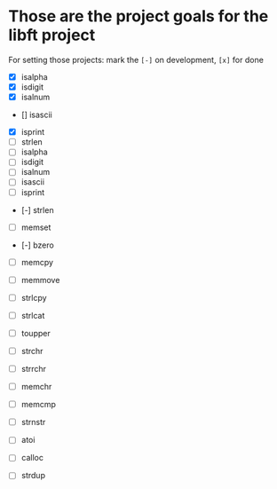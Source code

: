 # Those are the project goals for the libft project

For setting those projects:
mark the `[-]` on development, `[x]` for done

- [x] isalpha
- [x] isdigit
- [x] isalnum
- [] isascii
- [x] isprint
- [ ] strlen
- [ ] isalpha
- [ ] isdigit
- [ ] isalnum
- [ ] isascii
- [ ] isprint
- [-] strlen
- [ ] memset
- [-] bzero
- [ ] memcpy
- [ ] memmove
- [ ] strlcpy
- [ ] strlcat
- [ ] toupper
- [ ] strchr
- [ ] strrchr
- [ ] memchr
- [ ] memcmp
- [ ] strnstr
- [ ] atoi
- [ ] calloc
- [ ] strdup

